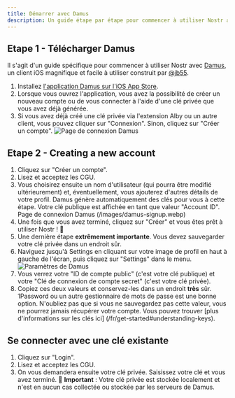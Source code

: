 ```yaml
---
title: Démarrer avec Damus
description: Un guide étape par étape pour commencer à utiliser Nostr avec le client Damus iOS.
---
```


## Etape 1 - Télécharger Damus

Il s'agit d'un guide spécifique pour commencer à utiliser Nostr avec [Damus](https://damus.io/), un client iOS magnifique et facile à utiliser construit par [@jb55](https://snort.social/p/npub1xtscya34g58tk0z605fvr788k263gsu6cy9x0mhnm87echrgufzsevkk5s).

1. Installez [l'application Damus sur l'iOS App Store](https://apps.apple.com/app/damus/id1628663131).
1. Lorsque vous ouvrez l'application, vous avez la possibilité de créer un nouveau compte ou de vous connecter à l'aide d'une clé privée que vous avez déjà générée.
1. Si vous avez déjà créé une clé privée via l'extension Alby ou un autre client, vous pouvez cliquer sur "Connexion". Sinon, cliquez sur "Créer un compte".
   ![Page de connexion Damus](/images/damus-login.webp)

## Etape 2 - Creating a new account

1. Cliquez sur "Créer un compte".
1. Lisez et acceptez les CGU.
1. Vous choisirez ensuite un nom d'utilisateur (qui pourra être modifié ultérieurement) et, éventuellement, vous ajouterez d'autres détails de votre profil. Damus génère automatiquement des clés pour vous à cette étape. Votre clé publique est affichée en tant que valeur "Account ID". Page de connexion Damus (/images/damus-signup.webp)
1. Une fois que vous avez terminé, cliquez sur "Créer" et vous êtes prêt à utiliser Nostr ! 🤙
1. Une dernière étape **extrêmement importante**. Vous devez sauvegarder votre clé privée dans un endroit sûr.
1. Naviguez jusqu'à Settings en cliquant sur votre image de profil en haut à gauche de l'écran, puis cliquez sur "Settings" dans le menu. ![Paramètres de Damus](/images/damus-settings.webp)
1. Vous verrez votre "ID de compte public" (c'est votre clé publique) et votre "Clé de connexion de compte secret" (c'est votre clé privée).
1. Copiez ces deux valeurs et conservez-les dans un endroit **très** sûr. 1Password ou un autre gestionnaire de mots de passe est une bonne option. N'oubliez pas que si vous ne sauvegardez pas cette valeur, vous ne pourrez jamais récupérer votre compte. Vous pouvez trouver [plus d'informations sur les clés ici] (/fr/get-started#understanding-keys).

## Se connecter avec une clé existante

1. Cliquez sur "Login".
1. Lisez et acceptez les CGU.
1. On vous demandera ensuite votre clé privée. Saisissez votre clé et vous avez terminé. 🤙 **Important** : Votre clé privée est stockée localement et n'est en aucun cas collectée ou stockée par les serveurs de Damus.
